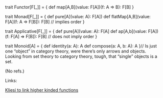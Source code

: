 trait Functor[F[_]] = {
     def map[A,B](value: F[A])(f: A => B): F[B]
}

trait Monad[F[_]] = {
def pure[A](value: A): F[A])
def flatMap[A,B](value: F[A](f: A => F[B]): F[B] // implies order
 }

trait Applicative[F[_]] = {
def pure[A](value: A): F[A]
def ap[A,b](value: F[A])(f: F[A] => F[B]): F[B] // does not imply order
}

trait Monoid[A] = {
      def identity(a: A): A
      def compose(a: A, b: A): A
}// Is just one “object” in category theory, were there’s only arrows and objects. Looking from set theory to category theory, tough, that “single” objects is a set.

(No refs.)

Links:

[Kliesi to link higher kinded functions](kleisi_to_link_higher_kinded_functions.md)
